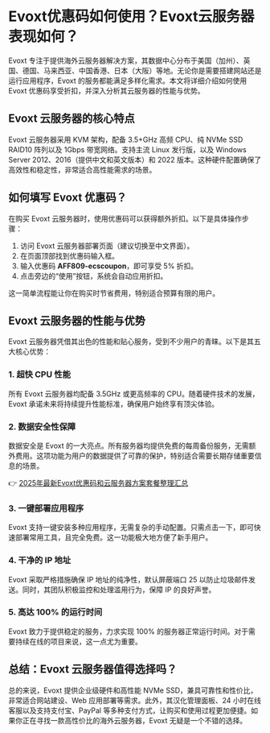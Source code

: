 # Evoxt优惠码如何使用？Evoxt云服务器表现如何？

Evoxt 专注于提供海外云服务器解决方案，其数据中心分布于美国（加州）、英国、德国、马来西亚、中国香港、日本（大阪）等地。无论你是需要搭建网站还是运行应用程序，Evoxt 的服务都能满足多样化需求。本文将详细介绍如何使用 Evoxt 优惠码享受折扣，并深入分析其云服务器的性能与优势。

## Evoxt 云服务器的核心特点

Evoxt 云服务器采用 KVM 架构，配备 3.5+GHz 高频 CPU、纯 NVMe SSD RAID10 阵列以及 1Gbps 带宽网络。支持主流 Linux 发行版，以及 Windows Server 2012、2016（提供中文和英文版本）和 2022 版本。这种硬件配置确保了高效性和稳定性，非常适合高性能需求的场景。

## 如何填写 Evoxt 优惠码？

在购买 Evoxt 云服务器时，使用优惠码可以获得额外折扣。以下是具体操作步骤：

1. 访问 Evoxt 云服务器部署页面（建议切换至中文界面）。
2. 在页面顶部找到优惠码输入框。
3. 输入优惠码 **AFF809-ecscoupon**，即可享受 5% 折扣。
4. 点击旁边的“使用”按钮，系统会自动应用折扣。

这一简单流程能让你在购买时节省费用，特别适合预算有限的用户。

## Evoxt 云服务器的性能与优势

Evoxt 云服务器凭借其出色的性能和贴心服务，受到不少用户的青睐。以下是其五大核心优势：

### 1. 超快 CPU 性能
所有 Evoxt 云服务器均配备 3.5GHz 或更高频率的 CPU。随着硬件技术的发展，Evoxt 承诺未来将持续提升性能标准，确保用户始终享有顶尖体验。

### 2. 数据安全性保障
数据安全是 Evoxt 的一大亮点。所有服务器均提供免费的每周备份服务，无需额外费用。这项功能为用户的数据提供了可靠的保护，特别适合需要长期存储重要信息的场景。

👉 [2025年最新Evoxt优惠码和云服务器方案套餐整理汇总](https://bit.ly/evoxt)

### 3. 一键部署应用程序
Evoxt 支持一键安装多种应用程序，无需复杂的手动配置。只需点击一下，即可快速部署常用工具，且完全免费。这一功能极大地方便了新手用户。

### 4. 干净的 IP 地址
Evoxt 采取严格措施确保 IP 地址的纯净性，默认屏蔽端口 25 以防止垃圾邮件发送。同时，其团队积极监控和处理滥用行为，保障 IP 的良好声誉。

### 5. 高达 100% 的运行时间
Evoxt 致力于提供稳定的服务，力求实现 100% 的服务器正常运行时间。对于需要持续在线的项目来说，这一点尤为重要。

## 总结：Evoxt 云服务器值得选择吗？

总的来说，Evoxt 提供企业级硬件和高性能 NVMe SSD，兼具可靠性和性价比，非常适合网站建设、Web 应用部署等需求。此外，其汉化管理面板、24 小时在线客服以及支持支付宝、PayPal 等多种支付方式，让购买和使用过程更加便捷。如果你正在寻找一款高性价比的海外云服务器，Evoxt 无疑是一个不错的选择。
